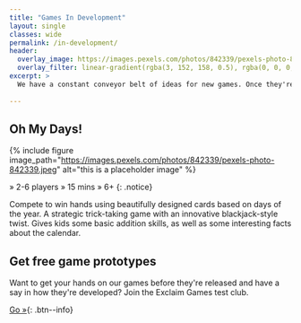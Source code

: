 ```yaml
---
title: "Games In Development"
layout: single
classes: wide
permalink: /in-development/
header:
  overlay_image: https://images.pexels.com/photos/842339/pexels-photo-842339.jpeg
  overlay_filter: linear-gradient(rgba(3, 152, 158, 0.5), rgba(0, 0, 0, 0.5))
excerpt: >
  We have a constant conveyor belt of ideas for new games. Once they're getting close to production, we'll tell you about them, right here.
  
---
```


## Oh My Days!

{% include figure image_path="https://images.pexels.com/photos/842339/pexels-photo-842339.jpeg" alt="this is a placeholder image"  %}

» 2-6 players » 15 mins » 6+
{: .notice}

Compete to win hands using beautifully designed cards based on days of the year. A strategic trick-taking game with an innovative blackjack-style twist. Gives kids some basic addition skills, as well as some interesting facts about the calendar.

## Get free game prototypes

Want to get your hands on our games before they're released and have a say in how they're developed? Join the Exclaim Games test club.

[Go »](/test-club/){: .btn--info}
